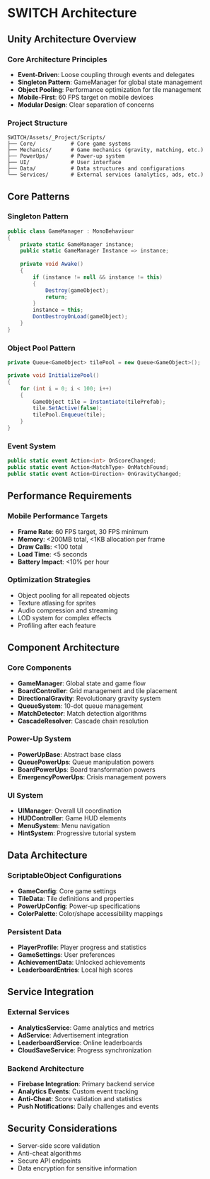 # SWITCH Architecture

## Unity Architecture Overview

### Core Architecture Principles
- **Event-Driven**: Loose coupling through events and delegates
- **Singleton Pattern**: GameManager for global state management
- **Object Pooling**: Performance optimization for tile management
- **Mobile-First**: 60 FPS target on mobile devices
- **Modular Design**: Clear separation of concerns

### Project Structure
```
SWITCH/Assets/_Project/Scripts/
├── Core/           # Core game systems
├── Mechanics/      # Game mechanics (gravity, matching, etc.)
├── PowerUps/       # Power-up system
├── UI/             # User interface
├── Data/           # Data structures and configurations
└── Services/       # External services (analytics, ads, etc.)
```

## Core Patterns

### Singleton Pattern
```csharp
public class GameManager : MonoBehaviour
{
    private static GameManager instance;
    public static GameManager Instance => instance;
    
    private void Awake()
    {
        if (instance != null && instance != this)
        {
            Destroy(gameObject);
            return;
        }
        instance = this;
        DontDestroyOnLoad(gameObject);
    }
}
```

### Object Pool Pattern
```csharp
private Queue<GameObject> tilePool = new Queue<GameObject>();

private void InitializePool()
{
    for (int i = 0; i < 100; i++)
    {
        GameObject tile = Instantiate(tilePrefab);
        tile.SetActive(false);
        tilePool.Enqueue(tile);
    }
}
```

### Event System
```csharp
public static event Action<int> OnScoreChanged;
public static event Action<MatchType> OnMatchFound;
public static event Action<Direction> OnGravityChanged;
```

## Performance Requirements

### Mobile Performance Targets
- **Frame Rate**: 60 FPS target, 30 FPS minimum
- **Memory**: <200MB total, <1KB allocation per frame
- **Draw Calls**: <100 total
- **Load Time**: <5 seconds
- **Battery Impact**: <10% per hour

### Optimization Strategies
- Object pooling for all repeated objects
- Texture atlasing for sprites
- Audio compression and streaming
- LOD system for complex effects
- Profiling after each feature

## Component Architecture

### Core Components
- **GameManager**: Global state and game flow
- **BoardController**: Grid management and tile placement
- **DirectionalGravity**: Revolutionary gravity system
- **QueueSystem**: 10-dot queue management
- **MatchDetector**: Match detection algorithms
- **CascadeResolver**: Cascade chain resolution

### Power-Up System
- **PowerUpBase**: Abstract base class
- **QueuePowerUps**: Queue manipulation powers
- **BoardPowerUps**: Board transformation powers
- **EmergencyPowerUps**: Crisis management powers

### UI System
- **UIManager**: Overall UI coordination
- **HUDController**: Game HUD elements
- **MenuSystem**: Menu navigation
- **HintSystem**: Progressive tutorial system

## Data Architecture

### ScriptableObject Configurations
- **GameConfig**: Core game settings
- **TileData**: Tile definitions and properties
- **PowerUpConfig**: Power-up specifications
- **ColorPalette**: Color/shape accessibility mappings

### Persistent Data
- **PlayerProfile**: Player progress and statistics
- **GameSettings**: User preferences
- **AchievementData**: Unlocked achievements
- **LeaderboardEntries**: Local high scores

## Service Integration

### External Services
- **AnalyticsService**: Game analytics and metrics
- **AdService**: Advertisement integration
- **LeaderboardService**: Online leaderboards
- **CloudSaveService**: Progress synchronization

### Backend Architecture
- **Firebase Integration**: Primary backend service
- **Analytics Events**: Custom event tracking
- **Anti-Cheat**: Score validation and statistics
- **Push Notifications**: Daily challenges and events

## Security Considerations
- Server-side score validation
- Anti-cheat algorithms
- Secure API endpoints
- Data encryption for sensitive information
